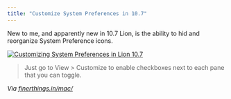 ```yaml
---
title: "Customize System Preferences in 10.7"
---
```

<p>New to me, and apparently new in 10.7 Lion, is the ability to hid and reorganize System Preference icons.</p>
<p><a href="https://chrisenns.com/wp-content/uploads/2012/05/Customizing-System-Preferences.jpg"><img src="https://chrisenns.com/wp-content/uploads/2012/05/Customizing-System-Preferences.jpg" alt="Customizing System Preferences in Lion 10.7" title="Customizing System Preferences in Lion 10.7" class="aligncenter size-full wp-image-20431" /></a></p>
<blockquote><p>
  Just go to View > Customize to enable checkboxes next to each pane that you can toggle.
</p></blockquote>
<p><em>Via <a href="http://finerthings.in/mac/system-preferences-hide-os-x-lion">finerthings.in/mac/</a></em></p>
